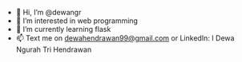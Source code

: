 - 👋 Hi, I’m @dewangr
- 👀 I’m interested in web programming
- 🌱 I’m currently learning flask
- 📫 Text me on dewahendrawan99@gmail.com or LinkedIn: I Dewa Ngurah Tri Hendrawan

<!---
dewangr/dewangr is a ✨ special ✨ repository because its `README.md` (this file) appears on your GitHub profile.
You can click the Preview link to take a look at your changes.
--->
